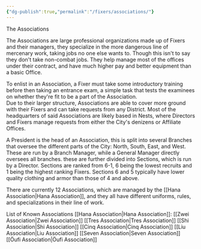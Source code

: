 ```yaml
---
{"dg-publish":true,"permalink":"/fixers/associations/"}
---
```


The Associations

The Associations are large professional organizations made up of Fixers and their managers, they specialize in the more dangerous line of mercenary work, taking jobs no one else wants to. Though this isn't to say they don't take non-combat jobs. They help manage most of the offices under their contract, and have much higher pay and better equipment than a basic Office.  
  
To enlist in an Association, a Fixer must take some introductory training before then taking an entrance exam, a simple task that tests the examinees on whether they're fit to be a part of the Association.  
Due to their larger structure, Associations are able to cover more ground with their Fixers and can take requests from any District. Most of the headquarters of said Associations are likely based in Nests, where Directors and Fixers manage requests from either the City's denizens or Affiliate Offices.  
  
A President is the head of an Association, this is split into several Branches that oversee the different parts of the City: North, South, East, and West. These are run by a Branch Manager, while a General Manager directly oversees all branches. these are further divided into Sections, which is run by a Director. Sections are ranked from 6-1, 6 being the lowest recruits and 1 being the highest ranking Fixers. Sections 6 and 5 typically have lower quality clothing and armor than those of 4 and above.  
  
There are currently 12 Associations, which are managed by the [[Hana Association\|Hana Association]], and they all have different uniforms, rules, and specializations in their line of work.

List of Known Associations
[[Hana Association\|Hana Association]]:
[[Zwei Association\|Zwei Association]]
[[Tres Association\|Tres Association]]
[[Shi Association\|Shi Association]]
[[Cinq Association\|Cinq Association]]
[[Liu Association\|Liu Association]]
[[Seven Association\|Seven Association]]
[[Öufi Association\|Öufi Association]]
